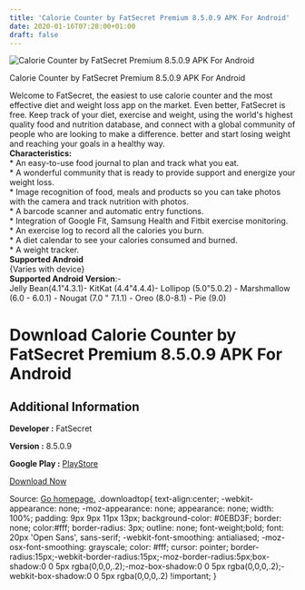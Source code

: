 ```yaml
---
title: 'Calorie Counter by FatSecret Premium 8.5.0.9 APK For Android'
date: 2020-01-16T07:28:00+01:00
draft: false
---
```


![Calorie Counter by FatSecret Premium 8.5.0.9 APK For Android](https://i0.wp.com/apkhome.net/wp-content/uploads/2020/01/Calorie-Counter-by-FatSecret-Premium-8.5.0.9.png "Calorie Counter by FatSecret Premium 8.5.0.9 APK For Android")

  

Calorie Counter by FatSecret Premium 8.5.0.9 APK For Android

Welcome to FatSecret, the easiest to use calorie counter and the most effective diet and weight loss app on the market. Even better, FatSecret is free. Keep track of your diet, exercise and weight, using the world's highest quality food and nutrition database, and connect with a global community of people who are looking to make a difference. better and start losing weight and reaching your goals in a healthy way.  
**Characteristics:**  
\* An easy-to-use food journal to plan and track what you eat.  
\* A wonderful community that is ready to provide support and energize your weight loss.  
\* Image recognition of food, meals and products so you can take photos with the camera and track nutrition with photos.  
\* A barcode scanner and automatic entry functions.  
\* Integration of Google Fit, Samsung Health and Fitbit exercise monitoring.  
\* An exercise log to record all the calories you burn.  
\* A diet calendar to see your calories consumed and burned.  
\* A weight tracker.  
**Supported Android**  
{Varies with device}  
**Supported Android Version**:-  
Jelly Bean(4.1"4.3.1)- KitKat (4.4"4.4.4)- Lollipop (5.0"5.0.2) - Marshmallow (6.0 - 6.0.1) - Nougat (7.0 " 7.1.1) - Oreo (8.0-8.1) - Pie (9.0)

Download Calorie Counter by FatSecret Premium 8.5.0.9 APK For Android
=====================================================================

Additional Information
----------------------

**Developer :** FatSecret

**Version :** 8.5.0.9

**Google Play :** [PlayStore](https://play.google.com/store/apps/details?id=com.fatsecret.android)

  

[Download Now](https://store4app.co/post/calorie-counter-by-fatsecret-premium-8-5-0-9-apk-for-android_1578590742)

  
Source: [Go homepage.](https://store4app.co/post/calorie-counter-by-fatsecret-premium-8-5-0-9-apk-for-android_1578590742) .downloadtop{ text-align:center; -webkit-appearance: none; -moz-appearance: none; appearance: none; width: 100%; padding: 9px 9px 11px 13px; background-color: #0EBD3F; border: none; color:#fff; border-radius: 3px; outline: none; font-weight;bold; font: 20px 'Open Sans', sans-serif; -webkit-font-smoothing: antialiased; -moz-osx-font-smoothing: grayscale; color: #fff; cursor: pointer; border-radius:15px;-webkit-border-radius:15px;-moz-border-radius:5px;box-shadow:0 0 5px rgba(0,0,0,.2);-moz-box-shadow:0 0 5px rgba(0,0,0,.2);-webkit-box-shadow:0 0 5px rgba(0,0,0,.2) !important; }